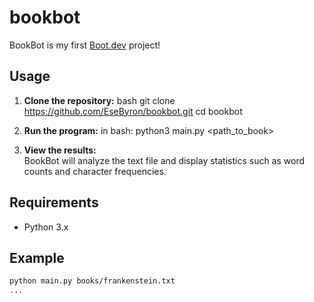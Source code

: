 # bookbot

BookBot is my first [Boot.dev](https://www.boot.dev) project!

## Usage

1. **Clone the repository:**
    bash
    git clone https://github.com/EseByron/bookbot.git
    cd bookbot
    

2. **Run the program:**
    in bash:
    python3 main.py <path_to_book>
    
3. **View the results:**  
    BookBot will analyze the text file and display statistics such as word counts and character frequencies.

## Requirements

- Python 3.x

## Example

```bash
python main.py books/frankenstein.txt
...
```